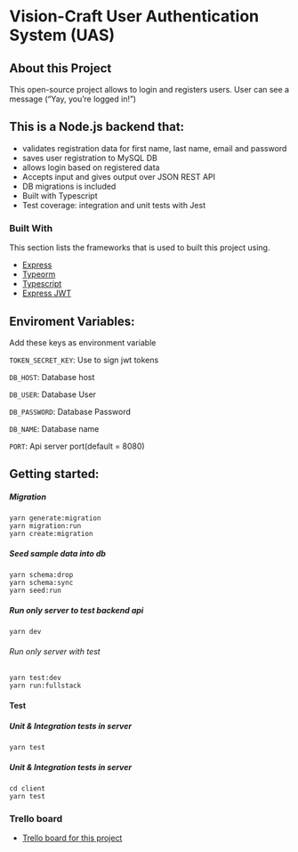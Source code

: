 # Vision-Craft User Authentication System (UAS)

## About this Project
This open-source project allows to login and registers users. User can see a message (“Yay, you’re logged in!”)

## This is a Node.js backend that:
* validates registration data for first name, last name, email and password
* saves user registration to MySQL DB
* allows login based on registered data
* Accepts input and gives output over JSON REST API
* DB migrations is included
* Built with Typescript
* Test coverage: integration and unit tests with Jest


### Built With
This section lists the frameworks that is used to built this project using.
* [Express](https://expressjs.com/)
* [Typeorm](https://typeorm.io/#/)
* [Typescript](https://www.typescriptlang.org/docs/home.html)
* [Express JWT](https://www.npmjs.com/package/express-jwt)

## Enviroment Variables:

Add these keys as environment variable

`TOKEN_SECRET_KEY`: Use to sign jwt tokens

`DB_HOST`: Database host

`DB_USER`: Database User

`DB_PASSWORD`: Database Password

`DB_NAME`: Database name

`PORT`: Api server port(default = 8080)

## Getting started:

##### Migration
    yarn generate:migration
    yarn migration:run
    yarn create:migration


##### Seed sample data into db
	yarn schema:drop
	yarn schema:sync
	yarn seed:run

##### Run only server to test backend api
	yarn dev
###### Run only server with test
	yarn test:dev
	yarn run:fullstack

#### Test
##### Unit & Integration tests in server
    yarn test

##### Unit & Integration tests in server
    cd client
	yarn test

### Trello board

* [Trello board for this project](https://trello.com/b/jz3jbpDR)

